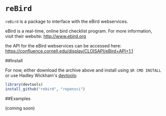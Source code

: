 # `reBird`

`reBird` is a package to interface with the eBird webservices.

eBird is a real-time, online bird checklist program. For more information, visit their website: http://www.ebird.org

the API for the eBird webservices can be accessed here: https://confluence.cornell.edu/display/CLOISAPI/eBird+API+1.1

##Install

For now, either download the archive above and install using `$R CMD INSTALL`
or use Hadley Wickham's [devtools](https://github.com/hadley/devtools):

```r     
library(devtools)
install_github("rebird", "ropensci")
```

##Examples

(coming soon)